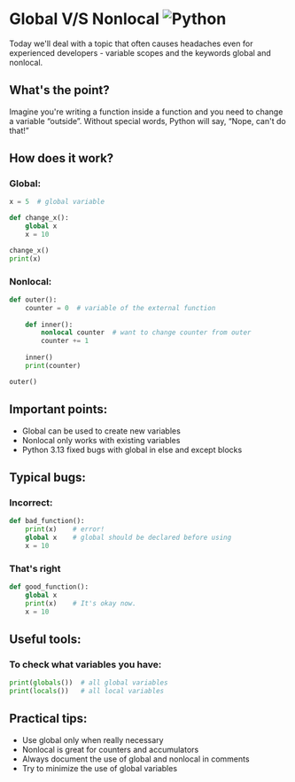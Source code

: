 # Global V/S Nonlocal ![Python](https://img.shields.io/badge/python-3670A0?style=for-the-badge&logo=python&logoColor=ffdd54)
Today we'll deal with a topic that often causes headaches even for experienced developers - variable scopes and the keywords global and nonlocal.

## What's the point?
Imagine you're writing a function inside a function and you need to change a variable “outside”. Without special words, Python will say, “Nope, can't do that!”

## How does it work?
### Global:
```python
x = 5  # global variable

def change_x():
    global x 
    x = 10

change_x()
print(x)
```

### Nonlocal:
```python
def outer():
    counter = 0  # variable of the external function
    
    def inner():
        nonlocal counter  # want to change counter from outer
        counter += 1
    
    inner()
    print(counter) 

outer()
```

## Important points:

- Global can be used to create new variables
- Nonlocal only works with existing variables
- Python 3.13 fixed bugs with global in else and except blocks

## Typical bugs:
### Incorrect:
```python
def bad_function():
    print(x)    # error!
    global x    # global should be declared before using
    x = 10
```
### That's right
```python
def good_function():
    global x
    print(x)    # It's okay now.
    x = 10
```

## Useful tools:
### To check what variables you have:
```python
print(globals())  # all global variables
print(locals())   # all local variables
```
## Practical tips:

- Use global only when really necessary
- Nonlocal is great for counters and accumulators
- Always document the use of global and nonlocal in comments
- Try to minimize the use of global variables
